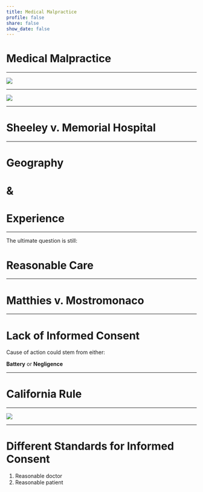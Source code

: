 ```yaml
---
title: Medical Malpractice
profile: false
share: false
show_date: false
---
```




# Medical Malpractice

---


![](images/Medical-Malpractice.jpeg)

---

![](images/flowcharts.jpeg)

---

# Sheeley v. Memorial Hospital

---

# Geography 

# &

# Experience

---

The ultimate question is still:

# Reasonable Care

---

# Matthies v. Mostromonaco

---

# Lack of Informed Consent

Cause of action could stem from either:

**Battery** 
or
**Negligence**

---

# California Rule

---

![](images/CA-Informed-consent.jpeg)

---

# Different Standards for Informed Consent

1. Reasonable doctor
2. Reasonable patient


